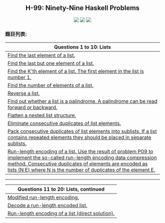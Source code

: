 <h2 align="center">H-99: Ninety-Nine Haskell Problems</h2>
<div align="center">
  <a href="https://www.travis-ci.org/ltoddy/99-Questions" target="_blank"><img src="https://www.travis-ci.org/ltoddy/99-Questions.svg?branch=master"></a>
  <a href="https://github.com/ltoddy/99-Questions/blob/master/LICENSE" target="_blank"><img src="https://img.shields.io/github/license/ltoddy/99-Questions.svg"></a>
  <a href="https://twitter.com/taoliu0509"><img src="https://img.shields.io/twitter/url/http/shields.io.svg?style=social"></a>
</div>

### 题目列表:

|Questions 1 to 10: Lists|
|------------------------|
|[Find the last element of a list.](src/Problem001.hs)|
|[Find the last but one element of a list.](src/Problem002.hs)|
|[Find the K'th element of a list. The first element in the list is number 1.](src/Problem003.hs)|
|[Find the number of elements of a list.](src/Problem004.hs)|
|[Reverse a list.](src/Problem005.hs)|
|[Find out whether a list is a palindrome. A palindrome can be read forward or backward.](src/Problem006.hs)|
|[Flatten a nested list structure.](src/Problem007.hs)|
|[Eliminate consecutive duplicates of list elements.](src/Problem008.hs)|
|[Pack consecutive duplicates of list elements into sublists. If a list contains repeated elements they should be placed in separate sublists.](src/Problem009.hs)|
|[Run-length encoding of a list. Use the result of problem P09 to implement the so-called run-length encoding data compression method. Consecutive duplicates of elements are encoded as lists (N E) where N is the number of duplicates of the element E.](src/Problem010.hs)|

------------------------------------------------------------------------------------------------------------------------

|Questions 11 to 20: Lists, continued|
|------------------------------------|
|[Modified run-length encoding.](src/Problem011.hs)|
|[Decode a run-length encoded list.](src/Problem012.hs)|
|[Run-length encoding of a list (direct solution).](src/Problem013.hs)|
